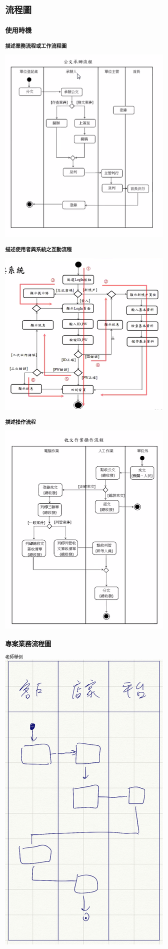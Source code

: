 # 流程圖

## 使用時機

### 描述業務流程或工作流程圖

![diagram](images/2020-10-23-15-17-50.png)

### 描述使用者與系統之互動流程

![diagram](images/2020-10-23-15-19-55.png)

### 描述操作流程

![diagram](images/2020-10-23-15-20-47.png)

## 專案業務流程圖

老師舉例
![diagram](images/2020-10-23-15-31-48.png)
